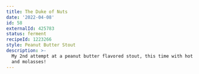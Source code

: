 ```yaml
---
title: The Duke of Nuts
date: '2022-04-08'
id: 58
externalId: 425783
status: ferment
recipeId: 1223266
style: Peanut Butter Stout
description: >-
  My 2nd attempt at a peanut butter flavored stout, this time with hot cocoa mix
  and molasses!
---
```


